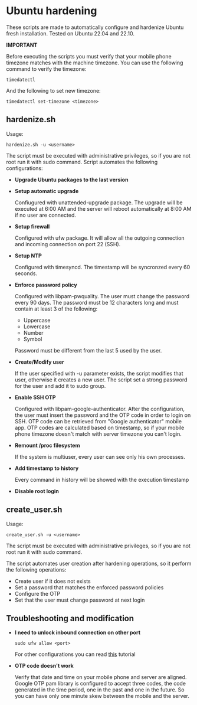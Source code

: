 # Ubuntu hardening

These scripts are made to automatically configure and hardenize Ubuntu fresh installation. Tested on Ubuntu 22.04 and 22.10.

**IMPORTANT**

Before executing the scripts you must verify that your mobile phone timezone matches with the machine timezone. You can use the following command to verify the timezone:

```
timedatectl
```
And the following to set new timezone:

```
timedatectl set-timezone <timezone>
```

## hardenize.sh

Usage:

```
hardenize.sh -u <username>
```

The script must be executed with administrative privileges, so if you are not root run it with sudo command.
Script automates the following configurations:

- **Upgrade Ubuntu packages to the last version**

- **Setup automatic upgrade**
  
  Confiugured with unattended-upgrade package. The upgrade will be executed at 6:00 AM and the server will reboot automatically at 8:00 AM if no user are connected.
  
- **Setup firewall**

  Configured with ufw package. It will allow all the outgoing connection and incoming connection on port 22 (SSH). 
  
- **Setup NTP**

  Configured with timesyncd. The timestamp will be syncronzed every 60 seconds.
 
- **Enforce password policy**

  Configured with libpam-pwquality. The user must change the password every 90 days. The password must be 12 characters long and must contain at least 3 of the following:
  - Uppercase
  - Lowercase
  - Number
  - Symbol
  
  Password must be different from the last 5 used by the user.

- **Create/Modify user**
  
  If the user specified with -u parameter exists, the script modifies that user, otherwise it creates a new user. The script set a strong password for the user and add it to sudo group.

- **Enable SSH OTP**

  Configured with libpam-google-authenticator. After the configuration, the user must insert the password and the OTP code in order to login on SSH. OTP code can be retrieved from "Google authenticator" mobile app. OTP codes are calculated based on timestamp, so if your mobile phone timezone doesn't match with server timezone you can't login.

- **Remount /proc filesystem**

  If the system is multiuser, every user can see only his own processes.

- **Add timestamp to history**

  Every command in history will be showed with the execution timestamp

- **Disable root login**
 

## create_user.sh

Usage:

```
create_user.sh -u <username>
```

The script must be executed with administrative privileges, so if you are not root run it with sudo command.

The script automates user creation after hardening operations, so it perform the following operations:
- Create user if it does not exists
- Set a password that matches the enforced password policies
- Configure the OTP
- Set that the user must change password at next login

## Troubleshooting and modification

- **I need to unlock inbound connection on other port**

    ```
    sudo ufw allow <port>
    ```
    
    For other configurations you can read [this](https://www.digitalocean.com/community/tutorials/how-to-set-up-a-firewall-with-ufw-on-ubuntu-22-04) tutorial
    
- **OTP code doesn't work**

    Verify that date and time on your mobile phone and server are aligned. Google OTP pam library is configured to accept three codes, the code generated in the time period, one in the past and one in the future. So you can have only one minute skew between the mobile and the server.
    
    


